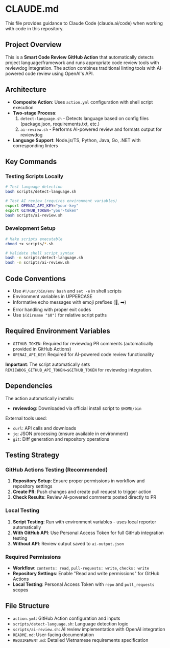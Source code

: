 # CLAUDE.md

This file provides guidance to Claude Code (claude.ai/code) when working with code in this repository.

## Project Overview

This is a **Smart Code Review GitHub Action** that automatically detects project language/framework and runs appropriate code review tools with reviewdog integration. The action combines traditional linting tools with AI-powered code review using OpenAI's API.

## Architecture

- **Composite Action**: Uses `action.yml` configuration with shell script execution
- **Two-stage Process**:
  1. `detect-language.sh` - Detects language based on config files (package.json, requirements.txt, etc.)
  2. `ai-review.sh` - Performs AI-powered review and formats output for reviewdog
- **Language Support**: Node.js/TS, Python, Java, Go, .NET with corresponding linters

## Key Commands

### Testing Scripts Locally
```bash
# Test language detection
bash scripts/detect-language.sh

# Test AI review (requires environment variables)
export OPENAI_API_KEY="your-key"
export GITHUB_TOKEN="your-token"
bash scripts/ai-review.sh
```

### Development Setup
```bash
# Make scripts executable
chmod +x scripts/*.sh

# Validate shell script syntax
bash -n scripts/detect-language.sh
bash -n scripts/ai-review.sh
```

## Code Conventions

- Use `#!/usr/bin/env bash` and `set -e` in shell scripts
- Environment variables in UPPERCASE
- Informative echo messages with emoji prefixes (🔎, ➡️)
- Error handling with proper exit codes
- Use `$(dirname "$0")` for relative script paths

## Required Environment Variables

- `GITHUB_TOKEN`: Required for reviewdog PR comments (automatically provided in GitHub Actions)
- `OPENAI_API_KEY`: Required for AI-powered code review functionality

**Important**: The script automatically sets `REVIEWDOG_GITHUB_API_TOKEN=$GITHUB_TOKEN` for reviewdog integration.

## Dependencies

The action automatically installs:
- **reviewdog**: Downloaded via official install script to `$HOME/bin`

External tools used:
- `curl`: API calls and downloads
- `jq`: JSON processing (ensure available in environment)
- `git`: Diff generation and repository operations

## Testing Strategy

### **GitHub Actions Testing (Recommended)**
1. **Repository Setup**: Ensure proper permissions in workflow and repository settings
2. **Create PR**: Push changes and create pull request to trigger action
3. **Check Results**: Review AI-powered comments posted directly to PR

### **Local Testing**
1. **Script Testing**: Run with environment variables - uses local reporter automatically
2. **With GitHub API**: Use Personal Access Token for full GitHub integration testing
3. **Without API**: Review output saved to `ai-output.json`

### **Required Permissions**
- **Workflow**: `contents: read`, `pull-requests: write`, `checks: write`
- **Repository Settings**: Enable "Read and write permissions" for GitHub Actions
- **Local Testing**: Personal Access Token with `repo` and `pull_requests` scopes

## File Structure

- `action.yml`: GitHub Action configuration and inputs
- `scripts/detect-language.sh`: Language detection logic
- `scripts/ai-review.sh`: AI review implementation with OpenAI integration
- `README.md`: User-facing documentation
- `REQUIREMENT.md`: Detailed Vietnamese requirements specification